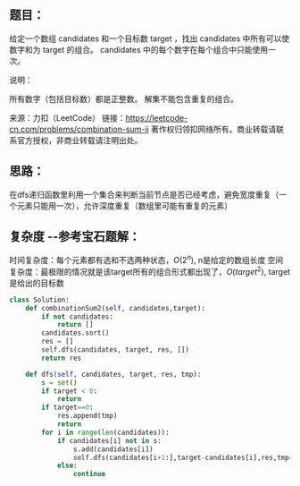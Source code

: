 ## 题目：
给定一个数组 candidates 和一个目标数 target ，找出 candidates 中所有可以使数字和为 target 的组合。
candidates 中的每个数字在每个组合中只能使用一次。

说明：

所有数字（包括目标数）都是正整数。
解集不能包含重复的组合。 

来源：力扣（LeetCode）
链接：https://leetcode-cn.com/problems/combination-sum-ii
著作权归领扣网络所有。商业转载请联系官方授权，非商业转载请注明出处。

## 思路：
在dfs递归函数里利用一个集合来判断当前节点是否已经考虑，避免宽度重复（一个元素只能用一次），允许深度重复（数组里可能有重复的元素）
## 复杂度 --参考宝石题解：
时间复杂度：每个元素都有选和不选两种状态，$O\left(2^{n}\right)$, n是给定的数组长度
空间复杂度：最极限的情况就是该target所有的组合形式都出现了，$O\left(target^{2}\right)$, target是给出的目标数

```python
class Solution:
    def combinationSum2(self, candidates,target):
        if not candidates:
            return []   
        candidates.sort()
        res = []      
        self.dfs(candidates, target, res, [])
        return res

    def dfs(self, candidates, target, res, tmp):
        s = set()
        if target < 0:
            return
        if target==0:
            res.append(tmp)
            return
        for i in range(len(candidates)):
            if candidates[i] not in s:
                s.add(candidates[i])
                self.dfs(candidates[i+1:],target-candidates[i],res,tmp+[candidates[i]])
            else:
                continue
```
